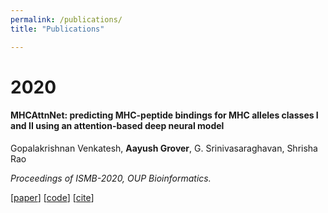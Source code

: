 ```yaml
---
permalink: /publications/
title: "Publications"

---
```


# 2020

#### MHCAttnNet: predicting MHC-peptide bindings for MHC alleles classes I and II using an attention-based deep neural model

Gopalakrishnan Venkatesh, **Aayush Grover**, G. Srinivasaraghavan, Shrisha Rao

*Proceedings of ISMB-2020, OUP Bioinformatics.*

[[paper](https://doi.org/10.1093/bioinformatics/btaa479)] [[code](https://github.com/gopuvenkat/MHCAttnNet)] [[cite](https://aayushgrover.github.io/files/citations-20200715T080300.bibtex)]
